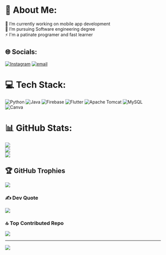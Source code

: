 # 💫 About Me:
🔭 I’m currently working on mobile app development<br>🌱 I’m pursuing Software engineering degree<br>⚡ I'm a patinate programer and fast learner


## 🌐 Socials:
[![Instagram](https://img.shields.io/badge/Instagram-%23E4405F.svg?logo=Instagram&logoColor=white)](https://instagram.com/leta_a2z) [![email](https://img.shields.io/badge/Email-D14836?logo=gmail&logoColor=white)](mailto:letadeju.1278@gmail.com) 

# 💻 Tech Stack:
![Python](https://img.shields.io/badge/python-3670A0?style=for-the-badge&logo=python&logoColor=ffdd54) ![Java](https://img.shields.io/badge/java-%23ED8B00.svg?style=for-the-badge&logo=openjdk&logoColor=white) ![Firebase](https://img.shields.io/badge/firebase-%23039BE5.svg?style=for-the-badge&logo=firebase) ![Flutter](https://img.shields.io/badge/Flutter-%2302569B.svg?style=for-the-badge&logo=Flutter&logoColor=white) ![Apache Tomcat](https://img.shields.io/badge/apache%20tomcat-%23F8DC75.svg?style=for-the-badge&logo=apache-tomcat&logoColor=black) ![MySQL](https://img.shields.io/badge/mysql-4479A1.svg?style=for-the-badge&logo=mysql&logoColor=white) ![Canva](https://img.shields.io/badge/Canva-%2300C4CC.svg?style=for-the-badge&logo=Canva&logoColor=white)
# 📊 GitHub Stats:
![](https://github-readme-stats.vercel.app/api?username=Leta-D&theme=shadow_blue&hide_border=false&include_all_commits=true&count_private=true)<br/>
![](https://github-readme-streak-stats.herokuapp.com/?user=Leta-D&theme=shadow_blue&hide_border=false)<br/>
![](https://github-readme-stats.vercel.app/api/top-langs/?username=Leta-D&theme=shadow_blue&hide_border=false&include_all_commits=true&count_private=true&layout=compact)

## 🏆 GitHub Trophies
![](https://github-profile-trophy.vercel.app/?username=Leta-D&theme=radical&no-frame=false&no-bg=false&margin-w=4)

### ✍️ Dev Quote
![](https://quotes-github-readme.vercel.app/api?type=horizontal&theme=radical)

### 🔝 Top Contributed Repo
![](https://github-contributor-stats.vercel.app/api?username=Leta-D&limit=5&theme=dark&combine_all_yearly_contributions=true)

---
[![](https://visitcount.itsvg.in/api?id=Leta-D&icon=0&color=0)](https://visitcount.itsvg.in)

<!-- Proudly created with GPRM ( https://gprm.itsvg.in ) -->
